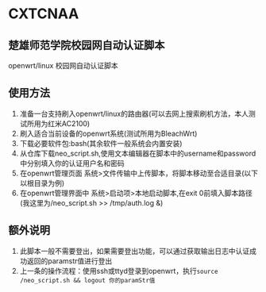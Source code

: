 # CXTCNAA
## 楚雄师范学院校园网自动认证脚本
openwrt/linux 校园网自动认证脚本
## 使用方法
1. 准备一台支持刷入openwrt/linux的路由器(可以去网上搜索刷机方法，本人测试所用为红米AC2100)
2. 刷入适合当前设备的openwrt系统(测试所用为BleachWrt)
3. 下载必要软件包:bash(其余软件一般系统会内置安装)
4. 从仓库下载neo_script.sh,使用文本编辑器在脚本中的username和password中分别填入你的认证用户名和密码
5. 在openwrt管理页面 系统>文件传输中上传脚本，将脚本移动至合适目录(以下以根目录为例)
6. 在openwrt管理界面中 系统>启动项>本地启动脚本,在exit 0前填入脚本路径(我这里为/neo_script.sh >> /tmp/auth.log &)
## 额外说明
1. 此脚本一般不需要登出，如果需要登出功能，可以通过获取输出日志中认证成功返回的paramstr值进行登出
2. 上一条的操作流程：使用ssh或ttyd登录到openwrt，执行`source /neo_script.sh && logout 你的paramStr值`
